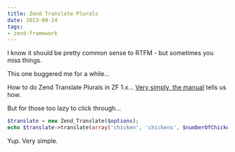 ```yaml
---
title: Zend Translate Plurals
date: 2013-09-24
tags:
- zend-framework
---
```

I know it should be pretty common sense to RTFM - but sometimes you miss things.

<!--more-->

This one buggered me for a while...

How to do Zend Translate Plurals in ZF 1.x...  [Very simply, the manual](http://framework.zend.com/manual/1.12/en/zend.translate.plurals.html) tells us how.

But for those too lazy to click through...

```php
$translate = new Zend_Translate($options);
echo $translate->translate(array('chicken', 'chickens', $numberOfChickens));
```

Yup.  Very simple.  

